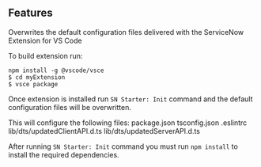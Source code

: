 ## Features

Overwrites the default configuration files delivered with the ServiceNow Extension for VS Code

To build extension run:
```
npm install -g @vscode/vsce
$ cd myExtension
$ vsce package
```

Once extension is installed run `SN Starter: Init` command and the default configuration files will be overwritten.

This will configure the following files:
package.json
tsconfig.json
.eslintrc
lib/dts/updatedClientAPI.d.ts
lib/dts/updatedServerAPI.d.ts

After running `SN Starter: Init` command you must run `npm install` to install the required dependencies.
